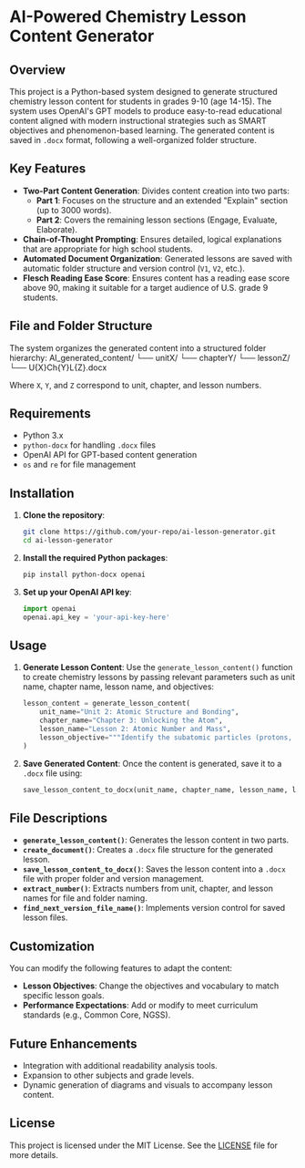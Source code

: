 # AI-Powered Chemistry Lesson Content Generator

## Overview

This project is a Python-based system designed to generate structured chemistry lesson content for students in grades 9-10 (age 14-15). The system uses OpenAI's GPT models to produce easy-to-read educational content aligned with modern instructional strategies such as SMART objectives and phenomenon-based learning. The generated content is saved in `.docx` format, following a well-organized folder structure.

## Key Features

- **Two-Part Content Generation**: Divides content creation into two parts:
  - **Part 1**: Focuses on the structure and an extended "Explain" section (up to 3000 words).
  - **Part 2**: Covers the remaining lesson sections (Engage, Evaluate, Elaborate).
- **Chain-of-Thought Prompting**: Ensures detailed, logical explanations that are appropriate for high school students.
- **Automated Document Organization**: Generated lessons are saved with automatic folder structure and version control (`V1`, `V2`, etc.).
- **Flesch Reading Ease Score**: Ensures content has a reading ease score above 90, making it suitable for a target audience of U.S. grade 9 students.

## File and Folder Structure

The system organizes the generated content into a structured folder hierarchy:
AI_generated_content/ └── unitX/ └── chapterY/ └── lessonZ/ └── U{X}Ch{Y}L{Z}.docx

Where `X`, `Y`, and `Z` correspond to unit, chapter, and lesson numbers.

## Requirements

- Python 3.x
- `python-docx` for handling `.docx` files
- OpenAI API for GPT-based content generation
- `os` and `re` for file management

## Installation

1. **Clone the repository**:
    ```bash
    git clone https://github.com/your-repo/ai-lesson-generator.git
    cd ai-lesson-generator
    ```

2. **Install the required Python packages**:
    ```bash
    pip install python-docx openai
    ```

3. **Set up your OpenAI API key**:
    ```python
    import openai
    openai.api_key = 'your-api-key-here'
    ```

## Usage

1. **Generate Lesson Content**:
    Use the `generate_lesson_content()` function to create chemistry lessons by passing relevant parameters such as unit name, chapter name, lesson name, and objectives:
    ```python
    lesson_content = generate_lesson_content(
        unit_name="Unit 2: Atomic Structure and Bonding",
        chapter_name="Chapter 3: Unlocking the Atom",
        lesson_name="Lesson 2: Atomic Number and Mass",
        lesson_objective="""Identify the subatomic particles (protons, neutrons, electrons) and their charges..."""
    )
    ```

2. **Save Generated Content**:
    Once the content is generated, save it to a `.docx` file using:
    ```python
    save_lesson_content_to_docx(unit_name, chapter_name, lesson_name, lesson_content)
    ```

## File Descriptions

- **`generate_lesson_content()`**: Generates the lesson content in two parts.
- **`create_document()`**: Creates a `.docx` file structure for the generated lesson.
- **`save_lesson_content_to_docx()`**: Saves the lesson content into a `.docx` file with proper folder and version management.
- **`extract_number()`**: Extracts numbers from unit, chapter, and lesson names for file and folder naming.
- **`find_next_version_file_name()`**: Implements version control for saved lesson files.

## Customization

You can modify the following features to adapt the content:
- **Lesson Objectives**: Change the objectives and vocabulary to match specific lesson goals.
- **Performance Expectations**: Add or modify to meet curriculum standards (e.g., Common Core, NGSS).

## Future Enhancements

- Integration with additional readability analysis tools.
- Expansion to other subjects and grade levels.
- Dynamic generation of diagrams and visuals to accompany lesson content.

## License

This project is licensed under the MIT License. See the [LICENSE](LICENSE) file for more details.
